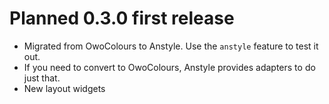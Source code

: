 # Planned 0.3.0 first release

- Migrated from OwoColours to Anstyle. Use the `anstyle` feature to test it out.
- If you need to convert to OwoColours, Anstyle provides adapters to do just that.
- New layout widgets